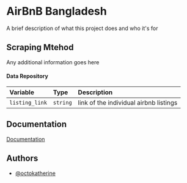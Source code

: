 
# AirBnB Bangladesh 

A brief description of what this project does and who it's for


## Scraping Mtehod

Any additional information goes here


#### Data Repository



| Variable | Type     | Description                |
| :-------- | :------- | :------------------------- |
| `listing_link` | `string` | link of the individual airbnb listings |




## Documentation

[Documentation](https://linktodocumentation)


## Authors

- [@octokatherine](https://www.github.com/octokatherine)

